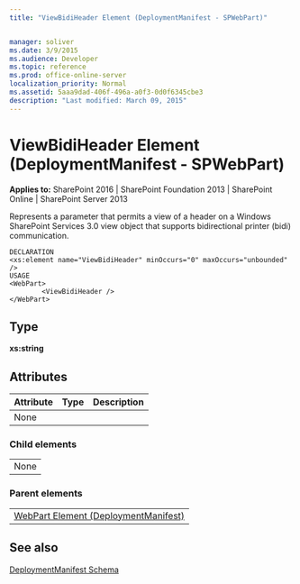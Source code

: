 ```yaml
---
title: "ViewBidiHeader Element (DeploymentManifest - SPWebPart)"


manager: soliver
ms.date: 3/9/2015
ms.audience: Developer
ms.topic: reference
ms.prod: office-online-server
localization_priority: Normal
ms.assetid: 5aaa9dad-406f-496a-a0f3-0d0f6345cbe3
description: "Last modified: March 09, 2015"
---
```


# ViewBidiHeader Element (DeploymentManifest - SPWebPart)

 
  
 **Applies to:** SharePoint 2016 | SharePoint Foundation 2013 | SharePoint Online | SharePoint Server 2013 
  
Represents a parameter that permits a view of a header on a Windows SharePoint Services 3.0 view object that supports bidirectional printer (bidi) communication.
  
```
DECLARATION
<xs:element name="ViewBidiHeader" minOccurs="0" maxOccurs="unbounded" />
USAGE
<WebPart>
        <ViewBidiHeader />
</WebPart>

```

## Type

 **xs:string**
  
## Attributes

|**Attribute**|**Type**|**Description**|
|:-----|:-----|:-----|
|None  <br/> |||
   
### Child elements

||
|:-----|
|None |
   
### Parent elements

||
|:-----|
|[WebPart Element (DeploymentManifest)](webpart-element-deploymentmanifest.md)
   
## See also



[DeploymentManifest Schema](deploymentmanifest-schema.md)

